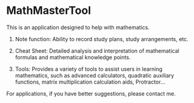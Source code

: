 # MathMasterTool

This is an application designed to help with mathematics.

1. Note function: Ability to record study plans, study arrangements, etc.

2. Cheat Sheet: Detailed analysis and interpretation of mathematical formulas and mathematical knowledge points.

3. Tools: Provides a variety of tools to assist users in learning mathematics, such as advanced calculators, quadratic auxiliary functions, matrix multiplication calculation aids, Protractor...

For applications, if you have better suggestions, please contact me.
